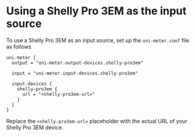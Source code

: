 # Using a Shelly Pro 3EM as the input source

To use a Shelly Pro 3EM as an input source, set up the `uni-meter.conf` file as follows

```hocon
uni-meter {
  output = "uni-meter.output-devices.shelly-pro3em"
  
  input = "uni-meter.input-devices.shelly-pro3em"

  input-devices {
    shelly-pro3em {
      url = "<shelly-pro3em-url>"
    }
  }
}
```

Replace the `<shelly-pro3em-url>` placeholder with the actual URL of your Shelly Pro 3EM device.

